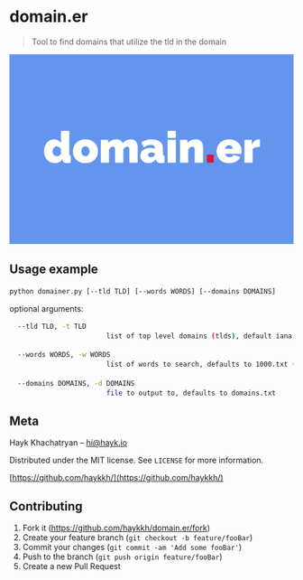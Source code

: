 # domain.er
> Tool to find domains that utilize the tld in the domain


![](header.png)


## Usage example
```sh
python domainer.py [--tld TLD] [--words WORDS] [--domains DOMAINS]
```

optional arguments:
```sh
  --tld TLD, -t TLD
                        list of top level domains (tlds), default iana.org list if left empty
  
  --words WORDS, -w WORDS
                        list of words to search, defaults to 1000.txt (a list of the 1000 most popular used words)

  --domains DOMAINS, -d DOMAINS
                        file to output to, defaults to domains.txt
```


## Meta

Hayk Khachatryan –  hi@hayk.io

Distributed under the MIT license. See ``LICENSE`` for more information.

[https://github.com/haykkh/](https://github.com/haykkh/)

## Contributing

1. Fork it (<https://github.com/haykkh/domain.er/fork>)
2. Create your feature branch (`git checkout -b feature/fooBar`)
3. Commit your changes (`git commit -am 'Add some fooBar'`)
4. Push to the branch (`git push origin feature/fooBar`)
5. Create a new Pull Request

<!-- Markdown link & img dfn's -->
[npm-image]: https://img.shields.io/npm/v/datadog-metrics.svg?style=flat-square
[npm-url]: https://npmjs.org/package/datadog-metrics
[npm-downloads]: https://img.shields.io/npm/dm/datadog-metrics.svg?style=flat-square
[travis-image]: https://img.shields.io/travis/dbader/node-datadog-metrics/master.svg?style=flat-square
[travis-url]: https://travis-ci.org/dbader/node-datadog-metrics
[wiki]: https://github.com/yourname/yourproject/wiki